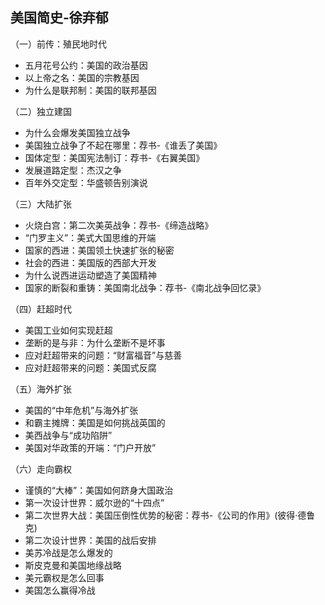 ## 美国简史-徐弃郁

（一）前传：殖民地时代

+ 五月花号公约：美国的政治基因
+ 以上帝之名：美国的宗教基因
+ 为什么是联邦制：美国的联邦基因

（二）独立建国

+ 为什么会爆发美国独立战争
+ 美国独立战争了不起在哪里：荐书-《谁丢了美国》
+ 国体定型：美国宪法制订：荐书-《右翼美国》
+ 发展道路定型：杰汉之争
+ 百年外交定型：华盛顿告别演说

（三）大陆扩张

+ 火烧白宫：第二次美英战争：荐书-《缔造战略》
+ “门罗主义”：美式大国思维的开端
+ 国家的西进：美国领土快速扩张的秘密
+ 社会的西进：美国版的西部大开发
+ 为什么说西进运动塑造了美国精神
+ 国家的断裂和重铸：美国南北战争：荐书-《南北战争回忆录》

（四）赶超时代

+ 美国工业如何实现赶超
+ 垄断的是与非：为什么垄断不是坏事
+ 应对赶超带来的问题：“财富福音”与慈善
+ 应对赶超带来的问题：美国式反腐

（五）海外扩张

+ 美国的“中年危机”与海外扩张
+ 和霸主摊牌：美国是如何挑战英国的
+ 美西战争与“成功陷阱”
+ 美国对华政策的开端：“门户开放”

（六）走向霸权

+ 谨慎的“大棒”：美国如何跻身大国政治
+ 第一次设计世界：威尔逊的“十四点”
+ 第二次世界大战：美国压倒性优势的秘密：荐书-《公司的作用》(彼得·德鲁克)
+ 第二次设计世界：美国的战后安排
+ 美苏冷战是怎么爆发的
+ 斯皮克曼和美国地缘战略
+ 美元霸权是怎么回事
+ 美国怎么赢得冷战